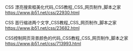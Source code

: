<!--  CSS3实现文字浮雕效果，镂刻效果，火焰文字_CSS教程_CSS_网页制作_脚本之家 https://www.jb51.net/css/714601.html -->

CSS 漂亮搜索框美化代码_CSS教程_CSS_网页制作_脚本之家 https://www.jb51.net/css/22930.html 

CSS 首行缩进两个文字_CSS教程_CSS_网页制作_脚本之家 https://www.jb51.net/css/23682.html 

CSS控制网页背景颜色的代码_CSS教程_CSS_网页制作_脚本之家 https://www.jb51.net/css/713993.html 
